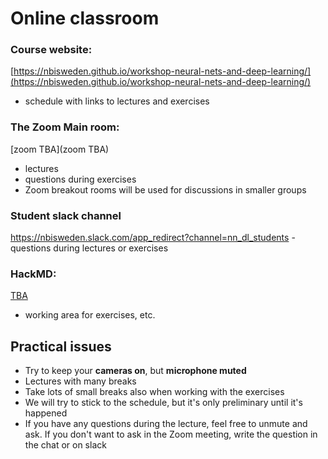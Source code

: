 # Online classroom

### Course website:   
[https://nbisweden.github.io/workshop-neural-nets-and-deep-learning/](https://nbisweden.github.io/workshop-neural-nets-and-deep-learning/)
- schedule with links to lectures and exercises
### The Zoom Main room:  
[zoom TBA](zoom TBA)
- lectures
- questions during exercises
- Zoom breakout rooms will be used for discussions in smaller groups
### Student slack channel  
https://nbisweden.slack.com/app_redirect?channel=nn_dl_students
    - questions during lectures or exercises
### HackMD:
[TBA](TBA)
- working area for exercises, etc.


## Practical issues
- Try to keep your **cameras on**, but **microphone muted**
- Lectures with many breaks
- Take lots of small breaks also when working with the exercises
- We will try to stick to the schedule, but it's only preliminary
until it's happened
- If you have any questions during the lecture, feel free to unmute
 and ask. If you don't want to ask in the Zoom meeting, write the
  question in the chat or on slack
